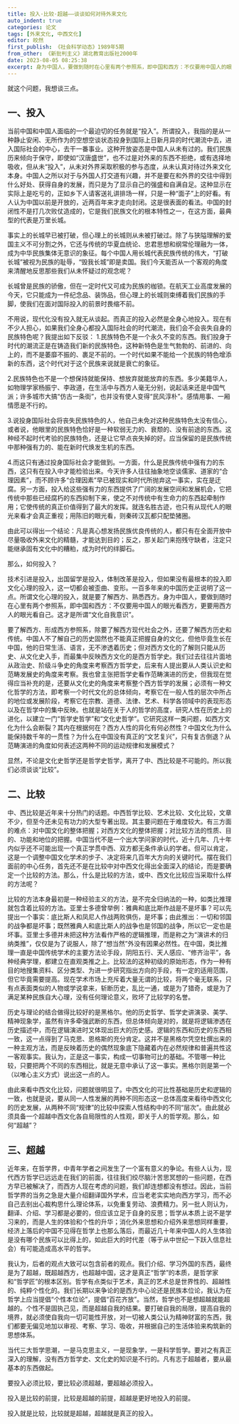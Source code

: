 ```yaml
---
title: 投入·比较·超越——谈谈如何对待外来文化
auto_indent: true
categories: 论文
tags: [外来文化, 中西文化]
editor: 皎然
first_publish: 《社会科学动态》1989年5期
from_other: 《新批判主义》湖北教育出版社2000年
date: 2023-08-05 08:25:38
excerpt: 身为中国人，要做到随时在心里有两个参照系，即中国和西方：不仅要用中国人的眼光看西方，更要用西方人的眼光看自己。这才是所谓“文化自我意识”。
---
```


就这个问题，我想谈三点。　

## 一、投入
当前中国和中国人面临的一个最迫切的任务就是“投入”。所谓投入，我指的是从一种静止安闲、无所作为的空想空谈状态投身到国际上日新月异的时代潮流中去，进入国际社会的中心，去干一番事业。这种开放姿态是中国人从未有过的。我们民族历来倾向于保守，即使如“汉唐盛世”，也不过是对外来的东西不拒绝，或有选择地吸收，但从未“投入”，从未对外界采取积极的参与态度，从未认真对待过外来文化本身。中国人之所以对于与外国人打交道有兴趣，并不是要在和外界的交往中得到什么好处、获得自身的发展，而只是为了显示自己的强盛和自满自足。这种显示在实际上是吃亏的，正如乡下人请客送礼讲排场一样，只是一种“面子”上的好看。有人认为中国以前是开放的，近两百年来才走向封闭。这是很表面的看法。中国的封闭性不是打几次败仗造成的，它是我们民族文化的根本特性之一，在这方面，最典型的代表是万里长城。

事实上的长城早已被打破，但心理上的长城则从未被打破过。除了与狭隘理解的爱国主义不可分割之外，它还与传统的华夏血统论、忠君思想和纲常伦理融为一体，成为中华民族集体无意识的象征。每个中国人用长城代表民族传统的伟大，“打破长城”被视为民族的耻辱，“毁我长城”即是卖国。我们今天能否从一个客观的角度来清醒地反思那些我们从未怀疑过的观念呢？

长城曾是民族的骄傲，但在一定时代又可成为民族的枷锁。在航天工业高度发展的今天，它只能成为一件纪念品、装饰品，但心理上的长城则束缚着我们民族的手脚，使我们在面对国际投入的前景时畏缩不前。

不用说，现代化没有投入就无从谈起。而真正的投入必然是全身心地投入。现在有不少人担心，如果我们全身心都投入国际社会的时代潮流，我们会不会丧失自身的民族特色呢？我提出如下反驳：
1.民族特色不是一个永久不变的东西。我们投身于时代的潮流正是在铸造我们新的民族特色，这种新特色是生气勃勃的、前进的、向上的，而不是萎靡不振的、裹足不前的。一个时代如果不能给一个民族的特色增添新的东西，这个时代对于这个民族来说就是衰亡的象征。

2.民族特色也不是一个想保持就能保持、想放弃就能放弃的东西。多少美籍华人，如物理学家杨振宁、李政道，在生活中与西方人毫无分别，说起话来还是中国气派；许多城市大搞“仿古一条街”，也并没有使人变得“民风淳朴”。感情用事、一厢情愿是不行的。

3.说投身国际社会将丧失民族特色的人，他自己未免对这种民族特色太没有信心，或者说，他眼里的民族特色恰好是一种软弱无力的、衰颓的、没有前途的东西。这种经不起时代考验的民族特色，还是让它早点丧失掉的好。应当保留的是民族传统中那种强有力的、能在新时代焕发生机的东西。

4.而这只有通过投身国际社会才能做到。一方面，什么是民族传统中强有力的东西，这只有在投入中才能检验出来。今天许多人往往抽象地空谈儒家、道家的“合理因素”，而不顾许多“合理因素”早已被现实和时代所抛弃这一事实，实在是迂腐。另一方面，投入给这些强有力的东西提供了广阔的发展空间和发展机会，它把传统中那些已经腐朽的东西抑制下来，使之不对传统中有生命力的东西起牵制作用；它使传统的真正价值得到了最大的发挥。就连名胜古迹，也只有从现代人的眼光来看才会真正重视；用陈旧的眼光看，则秦砖汉瓦都只配垫猪圈。

由此可以得出一个结论：凡是真心想发扬民族优良传统的人，都只有在全面开放中尽量吸收外来文化的精髓，才能达到目的；反之，那关起门来抱残守缺者，注定只能继承固有文化中的糟粕，成为时代的绊脚石。

那么，如何投入？

技术引进是投入，出国留学是投入，体制改革是投入，但如果没有最根本的投入即文化心理的投入，这一切都会被歪曲、变形。一百多年来的中国历史正说明了这一点。所谓文化心理的投入，就是要了解西方、熟悉西方。身为中国人，要做到随时在心里有两个参照系，即中国和西方：不仅要用中国人的眼光看西方，更要用西方人的眼光看自己。这才是所谓“文化自我意识”。

要了解西方、形成西方参照系，除要了解西方现代社会之外，还要了解西方历史和传统。中国人不了解自己的历史固然也不能真正把握自身的文化，但他毕竟生长在中国，他的日常生活、语言，无不渗透着历史；但对西方文化的了解则只能从历史、从文化史入手，而最集中反映西方文化的是西方哲学史。我们过去往往片面地从政治史、阶级斗争史的角度来考察西方哲学史，后来有人提出要从人类认识史和范畴发展史的角度来考察。我也曾主张把哲学史看作范畴演进的历史，但我现在觉得应当补充的是，还要从文化史的角度来考察整个西方哲学的发展；必须有一种文化哲学的方法，即考察一个时代文化的总体倾向，考察它在一般人性的层次中所占的地位或发展阶段，考察它在宗教、道德、法律、艺术、科学各领域中的表现形态以及在哲学中的集中反映。也就是站在关于人的哲学的高度，研究人性在历史上的进化，以建立一门“哲学史哲学”和“文化史哲学”。它研究这样一类问题，如西方文化为什么会断裂？其内在根据何在？西方人性的异化有何必然性？中国文化为什么能保持数千年的一贯性？为什么在中国没有真正的“文艺复兴”，只有复古倒退？从范畴演进的角度如何表述这两种不同的运动规律和发展模式？

显然，不论是文化史哲学还是哲学史哲学，离开了中、西比较是不可能的。所以我们必须谈谈“比较”。

## 二、比较
中、西比较是近年来十分热门的话题。中西哲学比较、艺术比较、文化比较，文章不少，但至今还未见有功力的大型专著出现。其主要问题在于难度较大。有三方面的难点：对中国文化的整体把握；对西方文化的整体把握；对比较方法的性质、目的、功能和地位的把握。中国当代不是一个出大学问家的时代，近十几年、几十年内似乎还不可能出现一个真正学贯中西、双方都无条件承认的学者。但可以肯定，这是一个调整中国文化学术的步子、决定将来几百年大方向的关键时代。摆在我们面前的中心任务，首先还不是在比较中对中西文化得出全面深入的结论，而是要确定一个比较的方法。那么，什么是比较的方法，或中、西文化比较应当采取什么样的方法呢？

比较的方法本身最初是一种经验主义的方法，是不完全归纳法的一种，如类比推理就包含着比较的方法。亚里士多德曾举例：雅典和底比斯作战是不是坏事？可以先提出一个事实：底比斯人和凤尼人作战两败俱伤，是坏事；由此推出：一切和邻国的战争都是坏事；既然雅典人和底比斯人的战争也是邻国的战争，所以它一定也是坏事。亚里士多德并未把这种方法看作严格的逻辑推理，而是称之为“演讲术的归纳类推”，仅仅是为了说服人，除了“想当然”外没有因果必然性。在中国，类比推理一直是中国传统学术的主要方法论手段，阴阳五行、天人感应、“修齐治平”，各种经典学理，都建立在直观类推之上。比较法的这种初级的原始形态，作为一种有目的地搜集资料、区分类型、为进一步研究指出方向的手段，有一定的适用范围，但它毕竟需要提高。现在学术市场上充斥着大量无谓的比较，将两个毫无联系，只有点表面类似的人物或学说拿来，斩断历史，乱比一通，或是为了猎奇，或是为了满足某种民族自大心理，没有任何理论意义，败坏了比较学的名誉。

历史与理论的结合做得比较好的是黑格尔。他的历史哲学、哲学史讲演录、美学、精神现象学，虽然有许多牵强武断的东西，但总体倾向是对的，就是将逻辑渗透在历史描述中，而在逻辑演进时又体现出巨大的历史感。逻辑的东西和历史的东西相一致，这一点得到了马克思、恩格斯的充分肯定。这并不是黑格尔凭空杜撰出来的一种主观方法，而是反映着历史的偶然现象底下隐藏着内在必然规律和普遍共性这一客观事实。我认为，正是这一事实，构成一切事物可比的基础。不管哪一种比较，只要把两个不同的东西相比，就是无意中承认了这一事实。黑格尔则是第一个（以唯心主义方式）说出这一点的人。

由此来看中西文化比较，问题就很明显了。中西文化的可比性基础是历史和逻辑的一致，也就是说，要从同一人性发展的两种不同形态这一总体高度来看待中西文化的历史发展，从两种不同“规律”的比较中探索人性结构中的不同“层次”。由此就必须具备一个超越中西文化各自局限性的人性观，即关于人的哲学观。那么，如何“超越”？

## 三、超越

近年来，在哲学界，中青年学者之间发生了一个富有意义的争论。有些人认为，现代西方哲学已远远走在我们的前面，往往我们绞尽脑汁苦思冥想的一些问题，在西方早已被解决了，而西方人现在考虑的问题，我们却连想都没有想过。因此，当前哲学界的当务之急是大量介绍翻译国外学术，应当老老实实地向西方学习，而不必自己去别出心裁构思什么理论体系，以免重复劳动、浪费精力。另一批人则认为，翻译、介绍、学习都是必要的，但应该立足于自身的反思；哲学从本质上说不是学习来的，而是人生的体验和个性的升华；消化外来思想和介绍外来思想同样重要，经济上落后的中国不见得在哲学上也那么落后，而最近几十年来中国人的人生体验是没有哪个民族可以比得上的，如此巨大的时代差（等于从中世纪一下跃入信息社会）有可能造成高水平的哲学。

我认为，后者的观点大致可以包含前者的观点。我们介绍、学习外国的东西，最终是为了超越，既超越西方，也超越中国，这才是真正“哲学”的本质，是哲学家和“哲学匠”的根本区别。哲学有点类似于艺术，真正的艺术总是世界性的、超越性的、纯粹个性化的。我们长期以来争论的是西方中心论还是民族本位论，我认为在哲学上应当提倡“个性本位论”，提倡“百花齐放”。当然，哲学也不是想超越就能超越的。个性不是固执己见，而是超越自我的结果。要打破自我的局限，提高自我的境界，就必须使自我向一切可能性开放，对一切被人类公认为精神财富的东西，我们都要无偏见地加以审视、考察、学习、吸收，并根据自己的生活体验来构筑新的思想体系。

当代三大哲学思潮，一是马克思主义，一是现象学，一是科学哲学。要对之有真正深入的理解，没有西方哲学史、文化史的知识是不行的。凡有志于超越者，要从最基本的东西做起。

要投入必须比较，要比较必须超越，要超越必须投入。

投入是比较的前提，比较是超越的前提，超越是更好地投入的前提。

投入就是比较，比较就是超越，超越就是真正的投入。